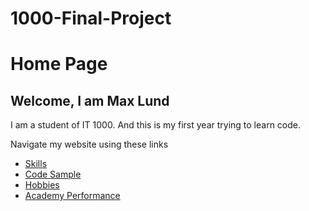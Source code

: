 # 1000-Final-Project
# Home Page
## Welcome, I am Max Lund

I am a student of IT 1000. And this is my first year trying to learn code.

Navigate my website using these links

* [Skills](./skills.md)
* [Code Sample](./code_sample.md)
* [Hobbies](./hobby.md)
* [Academy Performance](./marks.md)
